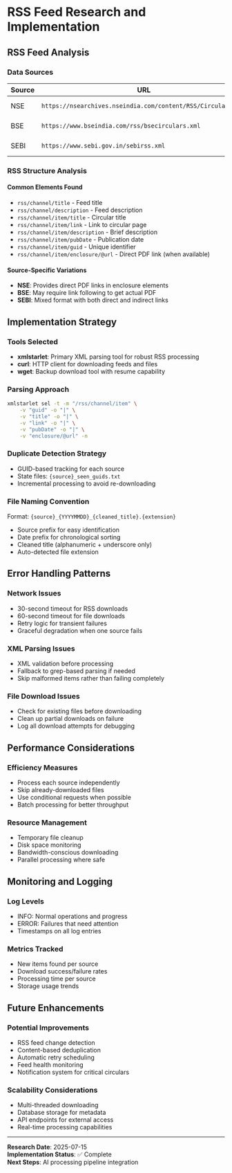 # RSS Feed Research and Implementation

## RSS Feed Analysis

### Data Sources

| Source | URL | Status | Format |
|--------|-----|--------|--------|
| NSE | `https://nsearchives.nseindia.com/content/RSS/Circulars.xml` | ✅ Active | RSS 2.0 |
| BSE | `https://www.bseindia.com/rss/bsecirculars.xml` | ✅ Active | RSS 2.0 |
| SEBI | `https://www.sebi.gov.in/sebirss.xml` | ✅ Active | RSS 2.0 |

### RSS Structure Analysis

#### Common Elements Found
- `rss/channel/title` - Feed title
- `rss/channel/description` - Feed description  
- `rss/channel/item/title` - Circular title
- `rss/channel/item/link` - Link to circular page
- `rss/channel/item/description` - Brief description
- `rss/channel/item/pubDate` - Publication date
- `rss/channel/item/guid` - Unique identifier
- `rss/channel/item/enclosure/@url` - Direct PDF link (when available)

#### Source-Specific Variations
- **NSE**: Provides direct PDF links in enclosure elements
- **BSE**: May require link following to get actual PDF
- **SEBI**: Mixed format with both direct and indirect links

## Implementation Strategy

### Tools Selected
- **xmlstarlet**: Primary XML parsing tool for robust RSS processing
- **curl**: HTTP client for downloading feeds and files
- **wget**: Backup download tool with resume capability

### Parsing Approach
```bash
xmlstarlet sel -t -m "/rss/channel/item" \
    -v "guid" -o "|" \
    -v "title" -o "|" \
    -v "link" -o "|" \
    -v "pubDate" -o "|" \
    -v "enclosure/@url" -n
```

### Duplicate Detection Strategy
- GUID-based tracking for each source
- State files: `{source}_seen_guids.txt`
- Incremental processing to avoid re-downloading

### File Naming Convention
Format: `{source}_{YYYYMMDD}_{cleaned_title}.{extension}`
- Source prefix for easy identification
- Date prefix for chronological sorting
- Cleaned title (alphanumeric + underscore only)
- Auto-detected file extension

## Error Handling Patterns

### Network Issues
- 30-second timeout for RSS downloads
- 60-second timeout for file downloads
- Retry logic for transient failures
- Graceful degradation when one source fails

### XML Parsing Issues
- XML validation before processing
- Fallback to grep-based parsing if needed
- Skip malformed items rather than failing completely

### File Download Issues
- Check for existing files before downloading
- Clean up partial downloads on failure
- Log all download attempts for debugging

## Performance Considerations

### Efficiency Measures
- Process each source independently
- Skip already-downloaded files
- Use conditional requests when possible
- Batch processing for better throughput

### Resource Management
- Temporary file cleanup
- Disk space monitoring
- Bandwidth-conscious downloading
- Parallel processing where safe

## Monitoring and Logging

### Log Levels
- INFO: Normal operations and progress
- ERROR: Failures that need attention
- Timestamps on all log entries

### Metrics Tracked
- New items found per source
- Download success/failure rates
- Processing time per source
- Storage usage trends

## Future Enhancements

### Potential Improvements
- RSS feed change detection
- Content-based deduplication
- Automatic retry scheduling
- Feed health monitoring
- Notification system for critical circulars

### Scalability Considerations
- Multi-threaded downloading
- Database storage for metadata
- API endpoints for external access
- Real-time processing capabilities

---

**Research Date**: 2025-07-15  
**Implementation Status**: ✅ Complete  
**Next Steps**: AI processing pipeline integration